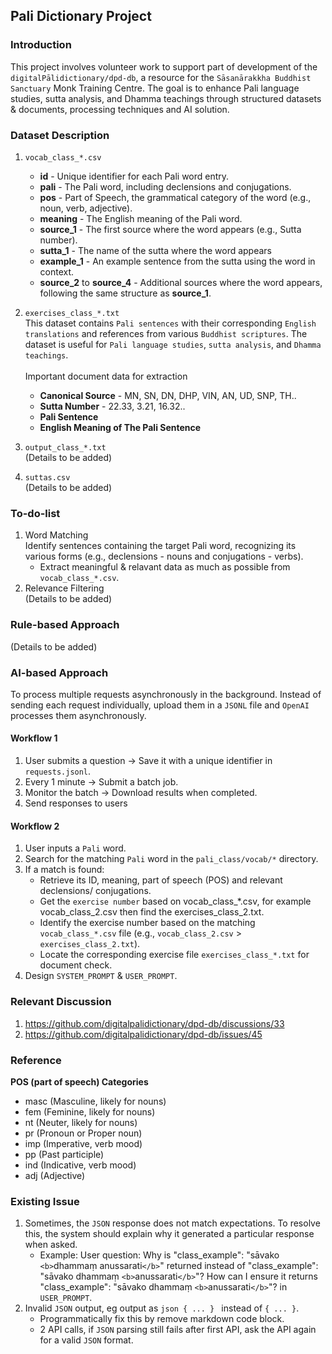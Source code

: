 ## Pali Dictionary Project
### Introduction
This project involves volunteer work to support part of development of the `digitalPālidictionary/dpd-db`, a resource for the `Sāsanārakkha Buddhist Sanctuary` Monk Training Centre. The goal is to enhance Pali language studies, sutta analysis, and Dhamma teachings through structured datasets & documents, processing techniques and AI solution.

### Dataset Description
1. `vocab_class_*.csv`
    - <b>id</b> - Unique identifier for each Pali word entry.
    - <b>pali</b> - The Pali word, including declensions and conjugations.
    - <b>pos</b> - Part of Speech, the grammatical category of the word (e.g., noun, verb, adjective).
    - <b>meaning</b> - The English meaning of the Pali word.
    - <b>source_1</b> - The first source where the word appears (e.g., Sutta number).
    - <b>sutta_1</b> - The name of the sutta where the word appears
    - <b>example_1</b> - An example sentence from the sutta using the word in context.
    - <b>source_2</b> to <b>source_4</b> - Additional sources where the word appears, following the same structure as <b>source_1</b>.

2. `exercises_class_*.txt`
    <br>This dataset contains `Pali sentences` with their corresponding `English translations` and references from various `Buddhist scriptures`. The dataset is useful for `Pali language studies`, `sutta analysis`, and `Dhamma teachings`. 
    <br><br>Important document data for extraction
    - <b>Canonical Source</b> - MN, SN, DN, DHP, VIN, AN, UD, SNP, TH..
    - <b>Sutta Number</b> - 22.33, 3.21, 16.32..
    - <b>Pali Sentence</b>
    - <b>English Meaning of The Pali Sentence</b>
3. `output_class_*.txt`
    <br>(Details to be added)
4. `suttas.csv`
    <br>(Details to be added)

### To-do-list
1. Word Matching
    <br>Identify sentences containing the target Pali word, recognizing its various forms (e.g., declensions - nouns and conjugations - verbs). 
    - Extract meaningful & relavant data as much as possible from `vocab_class_*.csv`.
2. Relevance Filtering
    <br>(Details to be added)

### Rule-based Approach
(Details to be added)

### AI-based Approach
To process multiple requests asynchronously in the background. Instead of sending each request individually, upload them in a `JSONL` file and `OpenAI` processes them asynchronously.

#### Workflow 1
1. User submits a question → Save it with a unique identifier in `requests.jsonl`.
2. Every 1 minute → Submit a batch job.
3. Monitor the batch → Download results when completed.
4. Send responses to users

#### Workflow 2
1. User inputs a `Pali` word.
2. Search for the matching `Pali` word in the `pali_class/vocab/*` directory.
3. If a match is found:
    - Retrieve its ID, meaning, part of speech (POS) and relevant declensions/ conjugations.
    - Get the `exercise number` based on vocab_class_*.csv, for example vocab_class_2.csv then find the exercises_class_2.txt.
    - Identify the exercise number based on the matching `vocab_class_*.csv` file (e.g., `vocab_class_2.csv` > `exercises_class_2.txt`).
    - Locate the corresponding exercise file `exercises_class_*.txt` for document check.
4. Design `SYSTEM_PROMPT` & `USER_PROMPT`.

### Relevant Discussion
1. https://github.com/digitalpalidictionary/dpd-db/discussions/33
2. https://github.com/digitalpalidictionary/dpd-db/issues/45

### Reference
<b>POS (part of speech) Categories</b>
- masc (Masculine, likely for nouns)
- fem (Feminine, likely for nouns)
- nt (Neuter, likely for nouns)
- pr (Pronoun or Proper noun)
- imp (Imperative, verb mood)
- pp (Past participle)
- ind (Indicative, verb mood)
- adj (Adjective)

### Existing Issue
1. Sometimes, the `JSON` response does not match expectations. To resolve this, the system should explain why it generated a particular response when asked.
    - Example: User question: Why is "class_example": "sāvako `<b>`dhammaṃ anussarati`</b>`" returned instead of "class_example": "sāvako dhammaṃ `<b>`anussarati`</b>`"? How can I ensure it returns "class_example": "sāvako dhammaṃ `<b>`anussarati`</b>`"? in `USER_PROMPT`.
2. Invalid `JSON` output, eg output as ```json { ... } ``` instead of `{ ... }`. 
    - Programmatically fix this by remove markdown code block. 
    - 2 API calls, if `JSON` parsing still fails after first API, ask the API again for a valid `JSON` format. 